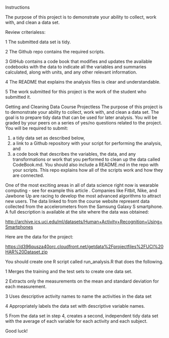 Instructions


The purpose of this project is to demonstrate your ability to collect, work with, and clean a data set.


Review criterialess:

  1 The submitted data set is tidy.

  2 The Github repo contains the required scripts.
  
  3 GitHub contains a code book that modifies and updates the available codebooks with the data to indicate all the variables and summaries calculated, along with units, and any other relevant information.
  
  4 The README that explains the analysis files is clear and understandable.
  
  5 The work submitted for this project is the work of the student who submitted it.


Getting and Cleaning Data Course Projectless 
The purpose of this project is to demonstrate your ability to collect, work with, and clean a data set. The goal is to prepare tidy data that can be used for later analysis. You will be graded by your peers on a series of yes/no questions related to the project. You will be required to submit:

  1) a tidy data set as described below,
  2) a link to a Github repository with your script for performing the analysis, and 
  3) a code book that describes the variables, the data, and any transformations or work that you performed to clean up the data called CodeBook.md.
  You should also include a README.md in the repo with your scripts. This repo explains how all of the scripts work and how they are connected.

One of the most exciting areas in all of data science right now is wearable computing - see for example this article . Companies like Fitbit, Nike, and Jawbone Up are racing to develop the most advanced algorithms to attract new users. The data linked to from the course website represent data collected from the accelerometers from the Samsung Galaxy S smartphone. A full description is available at the site where the data was obtained:

http://archive.ics.uci.edu/ml/datasets/Human+Activity+Recognition+Using+Smartphones

Here are the data for the project:

https://d396qusza40orc.cloudfront.net/getdata%2Fprojectfiles%2FUCI%20HAR%20Dataset.zip


You should create one R script called run_analysis.R that does the following.

  1 Merges the training and the test sets to create one data set.

  2 Extracts only the measurements on the mean and standard deviation for each measurement.
  
  3 Uses descriptive activity names to name the activities in the data set
  
  4 Appropriately labels the data set with descriptive variable names.
  
  5 From the data set in step 4, creates a second, independent tidy data set with the average of each variable for each activity and each subject.


Good luck!
